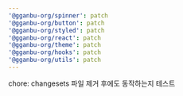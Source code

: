 ```yaml
---
'@gganbu-org/spinner': patch
'@gganbu-org/button': patch
'@gganbu-org/styled': patch
'@gganbu-org/react': patch
'@gganbu-org/theme': patch
'@gganbu-org/hooks': patch
'@gganbu-org/utils': patch
---
```


chore: changesets 파일 제거 후에도 동작하는지 테스트
